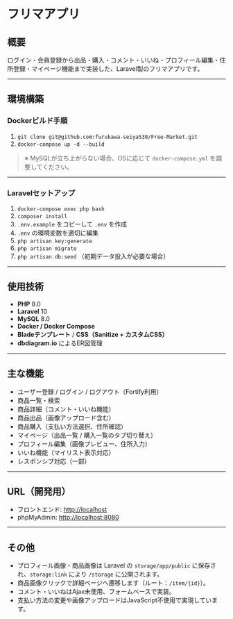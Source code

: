 # フリマアプリ

## 概要

ログイン・会員登録から出品・購入・コメント・いいね・プロフィール編集・住所登録・マイページ機能まで実装した、Laravel製のフリマアプリです。

---

## 環境構築

### Dockerビルド手順

1. `git clone git@github.com:furukawa-seiya530/Free-Market.git`
2. `docker-compose up -d --build`

> ※ MySQLが立ち上がらない場合、OSに応じて `docker-compose.yml` を調整してください。

---

### Laravelセットアップ

1. `docker-compose exec php bash`
2. `composer install`
3. `.env.example` をコピーして `.env` を作成
4. `.env` の環境変数を適切に編集
5. `php artisan key:generate`
6. `php artisan migrate`
7. `php artisan db:seed` （初期データ投入が必要な場合）

---

## 使用技術

- **PHP** 8.0  
- **Laravel** 10  
- **MySQL** 8.0  
- **Docker / Docker Compose**  
- **Bladeテンプレート** / **CSS（Sanitize + カスタムCSS）**  
- **dbdiagram.io** によるER図管理

---

## 主な機能

- ユーザー登録 / ログイン / ログアウト（Fortify利用）
- 商品一覧・検索
- 商品詳細（コメント・いいね機能）
- 商品出品（画像アップロード含む）
- 商品購入（支払い方法選択、住所確認）
- マイページ（出品一覧 / 購入一覧のタブ切り替え）
- プロフィール編集（画像プレビュー、住所入力）
- いいね機能（マイリスト表示対応）
- レスポンシブ対応（一部）

---

## URL（開発用）

- フロントエンド: [http://localhost](http://localhost)  
- phpMyAdmin: [http://localhost:8080](http://localhost:8080)

---

## その他

- プロフィール画像・商品画像は Laravel の `storage/app/public` に保存され、`storage:link` により `/storage` に公開されます。
- 商品画像クリックで詳細ページへ遷移します（ルート：`/item/{id}`）。
- コメント・いいねはAjax未使用、フォームベースで実装。
- 支払い方法の変更や画像アップロードはJavaScript不使用で実現しています。
